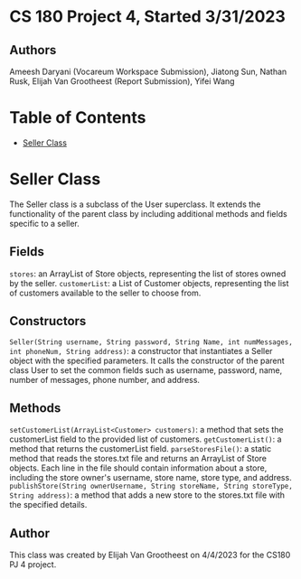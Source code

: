 # CS 180 Project 4, Started 3/31/2023

## Authors

Ameesh Daryani (Vocareum Workspace Submission),
Jiatong Sun, 
Nathan Rusk, 
Elijah Van Grootheest (Report Submission), 
Yifei Wang

# Table of Contents
- [Seller Class](#seller-class)

# Seller Class 
The Seller class is a subclass of the User superclass. It extends the functionality of the parent class by including additional methods and fields specific to a seller.

## Fields

`stores`: an ArrayList of Store objects, representing the list of stores owned by the seller.
`customerList`: a List of Customer objects, representing the list of customers available to the seller to choose from.

## Constructors

`Seller(String username, String password, String Name, int numMessages, int phoneNum, String address)`: a constructor that instantiates a Seller object with the specified parameters. It calls the constructor of the parent class User to set the common fields such as username, password, name, number of messages, phone number, and address.

## Methods

`setCustomerList(ArrayList<Customer> customers)`: a method that sets the customerList field to the provided list of customers.
`getCustomerList()`: a method that returns the customerList field.
`parseStoresFile()`: a static method that reads the stores.txt file and returns an ArrayList of Store objects. Each line in the file should contain information about a store, including the store owner's username, store name, store type, and address.
`publishStore(String ownerUsername, String storeName, String storeType, String address)`: a method that adds a new store to the stores.txt file with the specified details.

## Author
This class was created by Elijah Van Grootheest on 4/4/2023 for the CS180 PJ 4 project.
